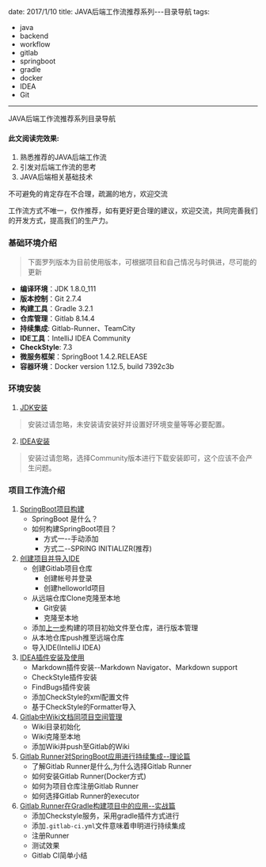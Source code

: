 date: 2017/1/10
title: JAVA后端工作流推荐系列---目录导航
tags: 
- java
- backend
- workflow
- gitlab
- springboot
- gradle
- docker
- IDEA
- Git
---

JAVA后端工作流推荐系列目录导航

#### 此文阅读完效果:

1. 熟悉推荐的JAVA后端工作流
2. 引发对后端工作流的思考
3. JAVA后端相关基础技术

<!-- more -->

不可避免的肯定存在不合理，疏漏的地方，欢迎交流

工作流方式不唯一，仅作推荐，如有更好更合理的建议，欢迎交流，共同完善我们的开发方式，提高我们的生产力。
 
### 基础环境介绍
> 下面罗列版本为目前使用版本，可根据项目和自己情况与时俱进，尽可能的更新

* **编译环境**：JDK 1.8.0_111
* **版本控制**：Git 2.7.4
* **构建工具**：Gradle 3.2.1
* **仓库管理**：Gitlab 8.14.4
* **持续集成**: Gitlab-Runner、TeamCity
* **IDE工具**：IntelliJ IDEA Community
* **CheckStyle**: 7.3
* **微服务框架**：SpringBoot 1.4.2.RELEASE
* **容器环境**：Docker version 1.12.5, build 7392c3b

### 环境安装
1. [JDK安装](http://www.oracle.com/technetwork/java/javase/downloads/jdk8-downloads-2133151.html)
> 安装过请忽略，未安装请安装好并设置好环境变量等等必要配置。
2. [IDEA安装](https://www.jetbrains.com/idea/#chooseYourEdition)
> 安装过请忽略，选择Community版本进行下载安装即可，这个应该不会产生问题。

### 项目工作流介绍
1. [SpringBoot项目构建](/2017/01/03/springboot/)
	* SpringBoot 是什么？
	* 如何构建SpringBoot项目？
		* 方式一--手动添加
		* 方式二--SPRING INITIALIZR(推荐)
2. [创建项目并导入IDE](/2017/01/03/ide-import-project/)
	* 创建Gitlab项目仓库
		* 创建帐号并登录
		* 创建helloworld项目
	* 从远端仓库Clone克隆至本地
		* Git安装
		* 克隆至本地
	* 添加[上一步](/2017/01/03/springboot/)构建的项目初始文件至仓库，进行版本管理
	* 从本地仓库push推至远端仓库
	* 导入IDE(IntelliJ IDEA)
3. [IDEA插件安装及使用](/2017/01/05/idea-plugins/)
	* Markdown插件安装--Markdown Navigator、Markdown support
	* CheckStyle插件安装
	* FindBugs插件安装
	* 添加CheckStyle的xml配置文件
	* 基于CheckStyle的Formatter导入
4. [Gitlab中Wiki文档同项目空间管理](/2017/01/05/wiki-manager/)
	* Wiki目录初始化
	* Wiki克隆至本地
	* 添加Wiki并push至Gitlab的Wiki
5. [Gitlab Runner对SpringBoot应用进行持续集成--理论篇](/2017/01/09/gitlab-runner/)
	* 了解Gitlab Runner是什么,为什么选择Gitlab Runner
	* 如何安装Gitlab Runner(Docker方式)
	* 如何为项目仓库注册Gitlab Runner
	* 如何选择Gitlab Runner的executor
6. [Gitlab Runner在Gradle构建项目中的应用--实战篇](/2017/01/09/gitlab-runner-gradle/)
	* 添加Checkstyle服务，采用gradle插件方式进行
	* 添加`.gitlab-ci.yml`文件意味着申明进行持续集成
	* 注册Runner
	* 测试效果
	* Gitlab CI简单小结	


